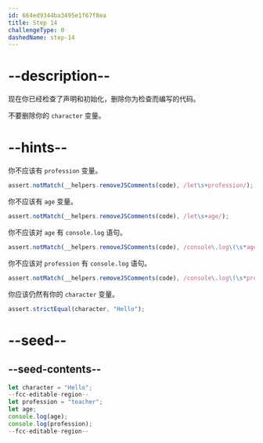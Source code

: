 ```yaml
---
id: 664ed9344ba3495e1f67f8ea
title: Step 14
challengeType: 0
dashedName: step-14
---
```


# --description--

现在你已经检查了声明和初始化，删除你为检查而编写的代码。

不要删除你的 `character` 变量。

# --hints--

你不应该有 `profession` 变量。

```js
assert.notMatch(__helpers.removeJSComments(code), /let\s+profession/);
```

你不应该有 `age` 变量。

```js
assert.notMatch(__helpers.removeJSComments(code), /let\s+age/);
```

你不应该对 `age` 有 `console.log` 语句。

```js
assert.notMatch(__helpers.removeJSComments(code), /console\.log\(\s*age\s*\);/);
```

你不应该对 `profession` 有 `console.log` 语句。

```js
assert.notMatch(__helpers.removeJSComments(code), /console\.log\(\s*profession\s*\);/);
```

你应该仍然有你的 `character` 变量。

```js
assert.strictEqual(character, "Hello");
```

# --seed--

## --seed-contents--

```js
let character = "Hello";
--fcc-editable-region--
let profession = "teacher";
let age;
console.log(age);
console.log(profession);
--fcc-editable-region--
```
